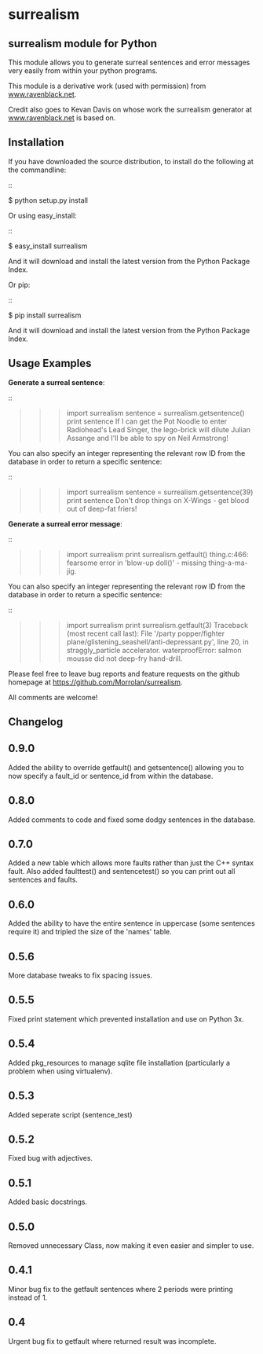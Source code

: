 surrealism
==========

surrealism module for Python
----------------------------


This module allows you to generate surreal sentences and error messages very easily from within your python programs.  


This module is a derivative work (used with permission) from www.ravenblack.net.  


Credit also goes to Kevan Davis on whose work the surrealism generator at www.ravenblack.net is based on.


Installation
------------

If you have downloaded the source distribution, to install do the following at the commandline: 

::
   
   $ python setup.py install


Or using easy_install:

::

   $ easy_install surrealism


And it will download and install the latest version from the Python Package Index.


Or pip:

::

   $ pip install surrealism


And it will download and install the latest version from the Python Package Index.




Usage Examples
--------------

**Generate a surreal sentence**:

::

   >>> import surrealism
   >>> sentence = surrealism.getsentence()
   >>> print sentence
   >>> If I can get the Pot Noodle to enter Radiohead's Lead Singer, the lego-brick will dilute Julian Assange and I'll be able to spy on Neil Armstrong!

You can also specify an integer representing the relevant row ID from the database in order to return a specific sentence:

::

   >>> import surrealism
   >>> sentence = surrealism.getsentence(39)
   >>> print sentence
   >>> Don't drop things on X-Wings - get blood out of deep-fat friers!

   
**Generate a surreal error message**:

::

   >>> import surrealism
   >>> print surrealism.getfault()
   >>> thing.c:466: fearsome error in 'blow-up doll()' - missing thing-a-ma-jig.

You can also specify an integer representing the relevant row ID from the database in order to return a specific sentence:

::

   >>> import surrealism
   >>> print surrealism.getfault(3)
   >>> Traceback (most recent call last):  File '/party popper/fighter plane/glistening_seashell/anti-depressant.py', line 20, in straggly_particle accelerator.  waterproofError: salmon mousse did not deep-fry hand-drill.


Please feel free to leave bug reports and feature requests on the github homepage at https://github.com/Morrolan/surrealism.

All comments are welcome!


Changelog
---------


0.9.0
-----
Added the ability to override getfault() and getsentence() allowing you to now specify a fault_id or sentence_id from within the database. 

0.8.0
-----
Added comments to code and fixed some dodgy sentences in the database.


0.7.0
-----
Added a new table which allows more faults rather than just the C++ syntax fault.  Also added faulttest() and sentencetest() so you can print out all sentences and faults.


0.6.0
-----
Added the ability to have the entire sentence in uppercase (some sentences require it) and tripled the size of the 'names' table.


0.5.6
-----
More database tweaks to fix spacing issues.


0.5.5
-----
Fixed print statement which prevented installation and use on Python 3x.


0.5.4
-----
Added pkg_resources to manage sqlite file installation (particularly a problem when using virtualenv).


0.5.3
-----
Added seperate script (sentence_test) 


0.5.2
-----
Fixed bug with adjectives.


0.5.1
-----
Added basic docstrings.

0.5.0
-----

Removed unnecessary Class, now making it even easier and simpler to use.


0.4.1
-----

Minor bug fix to the getfault sentences where 2 periods were printing instead of 1.


0.4
---

Urgent bug fix to getfault where returned result was incomplete.
